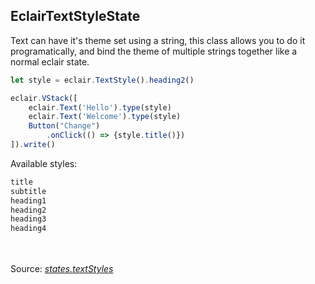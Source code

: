 ## EclairTextStyleState
Text can have it's theme set using a string, this class allows you to do it programatically, and bind the theme of multiple strings together like a normal eclair state.

```javascript
let style = eclair.TextStyle().heading2()

eclair.VStack([
    eclair.Text('Hello').type(style)
    eclair.Text('Welcome').type(style)
    Button("Change")
        .onClick(() => {style.title()})
]).write()

```
Available styles:
```javascript
title
subtitle
heading1
heading2
heading3
heading4
```

<br/><br/>Source: [_states.textStyles_](https://github.com/SamGarlick/Eclair/tree/main/src/states/textStyles.js)